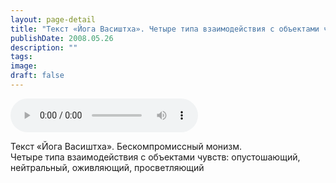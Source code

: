 ```yaml
---
layout: page-detail
title: "Текст «Йога Васиштха». Четыре типа взаимодействия с объектами чувств"
publishDate: 2008.05.26
description: ""
tags:
image:
draft: false
---
```


<audio title="2008.05.26 - Текст «Йога Васиштха». Четыре типа взаимодействия с объектами чувств.mp3" src="/upload/iblock/339/33943a4536cc193eb18b39f7fa933388.mp3" controls=""></audio>

 Текст «Йога Васиштха». Бескомпромиссный монизм.  
 Четыре типа взаимодействия с объектами чувств: опустошающий,   
 нейтральный, оживляющий, просветляющий   

  
